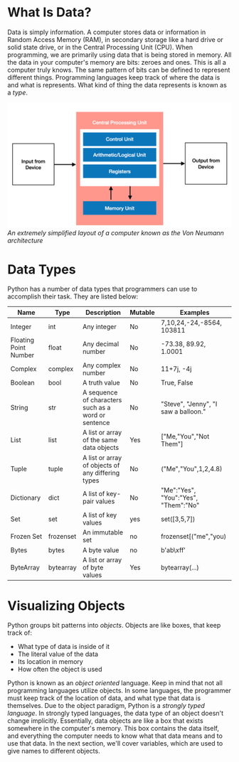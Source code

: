 # What Is Data?

Data is simply information. A computer stores data or information in Random Access Memory (RAM), in secondary storage like a hard drive or solid state drive, or in the Central Processing Unit (CPU). When programming, we are primarily using data that is being stored in memory. All the data in your computer's memory are bits: zeroes and ones. This is all a computer truly knows. The same pattern of bits can be defined to represent different things. Programming languages keep track of where the data is and what is represents. What kind of thing the data represents is known as a *type*. 

![](./imgs/von.png)
*An *extremely* simplified layout of a computer known as the Von Neumann architecture*
# Data Types
Python has a number of data types that programmers can use to accomplish their task. They are listed below:

| Name                  | Type      | Description                                         | Mutable | Examples                             |
|-----------------------|-----------|-----------------------------------------------------|---------|--------------------------------------|
| Integer               | int       | Any integer                                         | No      | 7,10,24,-24,-8564, 103811            |
| Floating Point Number | float     | Any decimal number                                  | No      | -73.38, 89.92, 1.0001                |
| Complex               | complex   | Any complex number                                  | No      | 11+7j, -4j                           |
| Boolean               | bool      | A truth value                                       | No      | True, False                          |
| String                | str       | A sequence of characters such as a word or sentence | No      | "Steve", "Jenny", "I saw a balloon." |
| List                  | list      | A list or array of the same data objects            | Yes     | ["Me,"You","Not Them"]               |
| Tuple                 | tuple     | A list or array of objects of any differing types   | No      | ("Me","You",1,2,4.8)                 |
| Dictionary            | dict      | A list of key-pair values                           | No      | "Me":"Yes", "You":"Yes", "Them":"No" |
| Set                   | set       | A list of key values                                | yes     | set([3,5,7])                         |
| Frozen Set            | frozenset | An immutable set                                    | no      | frozenset[("me","you)                |
| Bytes                 | bytes     | A byte value                                        | no      | b'ab\xff'                            |
| ByteArray             | bytearray | A list or array of byte values                      | Yes     | bytearray(...)                       |

# Visualizing Objects
Python groups bit patterns into *objects*. Objects are like boxes, that keep track of: 
* What type of data is inside of it
* The literal value of the data
* Its location in memory
* How often the object is used

Python is known as an *object oriented* language. Keep in mind that not all programming languages utilize objects. In some languages, the programmer must keep track of the location of data, and what type that data is themselves. Due to the object paradigm, Python is a *strongly typed language*. In strongly typed languages, the data type of an object doesn't change implicitly. Essentially, data objects are like a box that exists somewhere in the computer's memory. This box contains the data itself, and everything the computer needs to know what that data means and to use that data. In the next section, we'll cover variables, which are used to give names to different objects.


